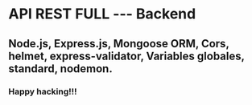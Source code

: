 # API REST FULL --- Backend

## Node.js, Express.js, Mongoose ORM, Cors, helmet, express-validator, Variables globales, standard, nodemon.

### Happy hacking!!!



